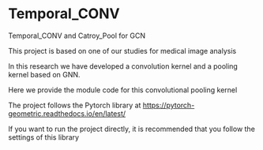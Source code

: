 # Temporal_CONV
Temporal_CONV and Catroy_Pool for GCN

This project is based on one of our studies for medical image analysis

In this research we have developed a convolution kernel and a pooling kernel based on GNN.

Here we provide the module code for this convolutional pooling kernel

The project follows the Pytorch library at https://pytorch-geometric.readthedocs.io/en/latest/

If you want to run the project directly, it is recommended that you follow the settings of this library
